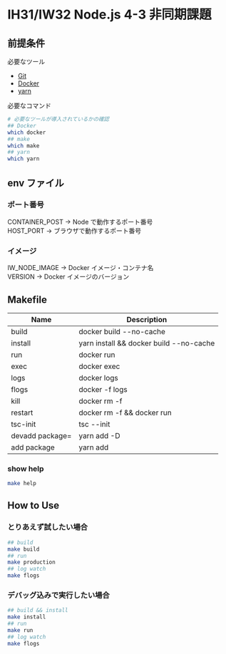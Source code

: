 # IH31/IW32 Node.js 4-3 非同期課題

## 前提条件

必要なツール

- [Git](https://git-scm.com/downloads)
- [Docker](https://docs.docker.com/engine/installation/)
- [yarn](https://yarnpkg.com/)

必要なコマンド

```sh
# 必要なツールが導入されているかの確認
## Docker
which docker
## make
which make
## yarn
which yarn
```

## env ファイル

### ポート番号

CONTAINER_POST → Node で動作するポート番号  
HOST_PORT → ブラウザで動作するポート番号

### イメージ

IW_NODE_IMAGE → Docker イメージ・コンテナ名  
VERSION → Docker イメージのバージョン

## Makefile

| Name            | Description                             |
| --------------- | --------------------------------------- |
| build           | docker build --no-cache                 |
| install         | yarn install && docker build --no-cache |
| run             | docker run                              |
| exec            | docker exec                             |
| logs            | docker logs                             |
| flogs           | docker -f logs                          |
| kill            | docker rm -f                            |
| restart         | docker rm -f && docker run              |
| tsc-init        | tsc --init                              |
| devadd package= | yarn add -D                             |
| add package     | yarn add                                |

### show help

```sh
make help
```

## How to Use

### とりあえず試したい場合

```sh
## build
make build
## run
make production
## log watch
make flogs
```

### デバッグ込みで実行したい場合

```sh
## build && install
make install
## run
make run
## log watch
make flogs
```
